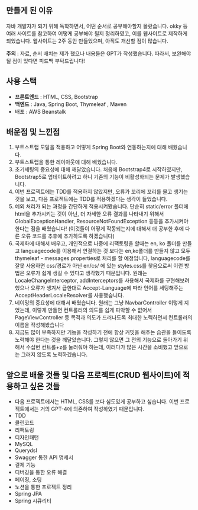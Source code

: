 ## 만들게 된 이유

자바 개발자가 되기 위해 독학하면서, 어떤 순서로 공부해야할지 몰랐습니다. okky 등 여러 사이트를 참고하여 어떻게 공부해야 될지 정리하였고, 이를 웹사이트로 제작하게 되었습니다. 웹사이트는 2주 동안 만들었으며, 아직도 개선할 점이 많습니다.

**주의** : 자료, 순서 배치는 제가 했으나 내용들은 GPT가 작성했습니다. 따라서, 보완해야 될 점이 있다면 피드백 부탁드립니다!

## 사용 스택

- **프론트엔드** : HTML, CSS, Bootstrap
- **백엔드** : Java, Spring Boot, Thymeleaf , Maven
- 배포 : AWS Beanstalk

## 배운점 및 느낀점

1. 부트스트랩 모달을 적용하고 어떻게 Spring Boot와 연동하는지에 대해 배웠습니다.
2. 부트스트랩을 통한 레이아웃에 대해 배웠습니다.
3. 초기세팅의 중요성에 대해 깨달았습니다. 처음에 Bootstrap4로 시작하였지만, Bootstrap5로 업데이트하려고 하니 기존의 기능이 비활성화되는 문제가 발생했습니다.
4. 이번 프로젝트에는 TDD를 적용하지 않았지만, 오류가 꼬리에 꼬리를 물고 생기는 것을 보고, 다음 프로젝트에는 TDD를 적용하겠다는 생각이 들었습니다.
5. 예외 처리가 되는 과정을 간단하게 적용시켜봤습니다. 단순히 static/error 폴더에 html을 추가시키는 것이 아닌, 더 자세한 오류 결과를 나타내기 위해서 GlobalExceptionHandler, ResourceNotFoundException 등등을 추가시켜야 한다는 점을 배웠습니다! (이것들이 어떻게 작동되는지에 대해서 더 공부한 후에 다른 오류 코드를 추후에 추가하도록 하겠습니다)
6. 국제화에 대해서 배우고, 개인적으로 나중에 리팩토링을 할때는 en, ko 폴더를 만들고 languagecode를 이용해서 연결하는 것 보다는 en,ko폴더를 만들지 않고 모두 thymeleaf - messages.properties로 처리를 할 예정입니다, languagecode를 잘못 사용하면 css/경로가 아닌 en/cs/ 에 있는 styles.css를 찾음으로써 이런 방법은 오류가 쉽게 생길 수 있다고 생각했기 때문입니다.
원래는 LocaleChangeInterceptor, addInterceptors를 사용해서 국제화를 구현해보려 했으나 오류가 생겨서 급한대로 Accept-Language에 따라 언어를 세팅해주는 AcceptHeaderLocaleResolver를 사용했습니다.
7. 네이밍의 중요성에 대해서 배웠습니다. 원래는 그냥 NavbarController 이렇게 지었는데, 이렇게 만들면 컨트롤러의 의도를 쉽게 파악할 수 없어서 PageViewController 등 목적과 의도가 드러나도록 최대한 노력하면서 컨트롤러의 이름을 작성해봤습니다
8. 지금도 많이 부족하지만 기능을 작성하기 전에 항상 커밋을 해주는 습관을 들이도록 노력해야 한다는 것을 깨달았습니다. 그렇지 않으면 그 전의 기능으로 돌아가기 위해서 수십번 컨트롤+z를 눌러줘야 하는데, 이러다가 많은 시간을 소비했고 앞으로는 그러지 않도록 노력하겠습니다.

## 앞으로 배울 것들 및 다음 프로젝트(CRUD 웹사이트)에 적용하고 싶은 것들

- 다음 프로젝트에서는 HTML, CSS를 보다 심도있게 공부하고 싶습니다. 이번 프로젝트에서는 거의 GPT-4에 의존하여 작성하였기 때문입니다.
- TDD
- 클린코드
- 리팩토링
- 디자인패턴
- MySQL
- Querydsl
- Swagger 통한 API 명세서
- 결제 기능
- 디버깅을 통한 오류 해결
- 페이징, 소팅
- 노션을 통한 프로젝트 정리
- Spring JPA
- Spring 시큐리티

